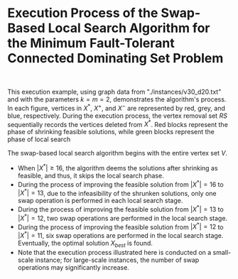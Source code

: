 # Execution Process of the Swap-Based Local Search Algorithm for the Minimum Fault-Tolerant Connected Dominating Set Problem

&nbsp;

This execution example, using graph data from "./instances/v30_d20.txt" and with the parameters $k=m=2$, demonstrates the algorithm's process. In each figure, vertices in $X^{*}$, $X^{+}$, and $X^{-}$ are represented by red, grey, and blue, respectively. During the execution process, the vertex removal set $RS$ sequentially records the vertices deleted from $X^*$. Red blocks represent the phase of shrinking feasible solutions, while green blocks represent the phase of local search


The swap-based local search algorithm begins with the entire vertex set $V$. 
- When $|X^*|\ge 16$, the algorithm deems the solutions after shrinking as feasible, and thus, it skips the local search phase.  
- During the process of improving the feasible solution from $|X^*|=16$ to $|X^*|=13$, due to the infeasibility of the shrunken solutions, only one swap operation is performed in each local search stage.
- During the process of improving the feasible solution from $|X^*|=13$ to $|X^*|=12$, two swap operations are performed in the local search stage. 
- During the process of improving the feasible solution from $|X^*|=12$ to $|X^*|=11$, six swap operations are performed in the local search stage. Eventually, the optimal solution $X_{best}$ is found. 
- Note that the execution process illustrated here is conducted on a small-scale instance; for large-scale instances, the number of swap operations may significantly increase.

